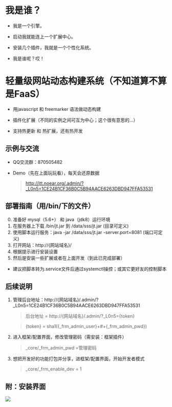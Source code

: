 # 我是谁？
* 我是一个引擎。
* 启动我就能连上一个扩展中心。
* 安装几个插件，我就是一个个性化系统。

* 我是谁呢？哎！

#  轻量级网站动态构建系统（不知道算不算是FaaS）
* 用javascript 和 freemarker 语法做动态构建

* 插件化扩展（不同的实例之间可互为中心；这个很有意思的...）

* 支持热更新 和 热扩展，还有热开发

## 示例与交流
* QQ交流群：870505482

* Demo（先在上面玩玩看），每天会还原数据
   > http://jtt.noear.org/.admin/?_L0n5=1CE24B1CF36B0C5B94AACE6263DBD947FFA53531


##  部署指南（用/bin/下的文件）
0. 准备好 mysql（5.6+） 和 java（jdk8）运行环境
1. 在服务器上下载 /bin/jt.jar 到 /data/sss/jt.jar (目录可定义)
2. 使用脚本运行服务：java -jar /data/sss/jt.jar -server.port=8081 (端口可定义)
3. 打开网站：http://{网站域名}/
4. 根据提示进行安装设置 
5. 然后是安装一些扩展或者在上面开发（到此已完成部署）
* 建议把脚本转为.service文件后通过systemctl操控；或其它更好友的控制脚本

## 后续说明
1. 管理后台地址：http://{网站域名}/.admin/?_L0n5=1CE24B1CF36B0C5B94AACE6263DBD947FFA53531 
   > 后台地址 = http://{网站域名}/.admin/?_L0n5={token}
   
   > {token} = sha1({_frm_admin_user}+#+{_frm_admin_pwd})
2. 进入框架/配置界面，修改管理密码（需安装：框架插件）
   > _core/_frm_admin_pwd =管理密码 
3. 想把开发好的功能打包并分享，进框架/配置界面，开始开发者模式
   > _core/_frm_enable_dev = 1

## 附：安装界面
![](setup.png)
